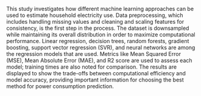 This study investigates how different machine learning approaches can be used to estimate household electricity use. Data preprocessing, which includes handling missing values and cleaning and scaling features for consistency, is the first step in the process. The dataset is downsampled while maintaining its overall distribution in order to maximize computational performance. Linear regression, decision trees, random forests, gradient boosting, support vector regression (SVR), and neural networks are among the regression models that are used. Metrics like Mean Squared Error (MSE), Mean Absolute Error (MAE), and R2 score are used to assess each model; training times are also noted for comparison. The results are displayed to show the trade-offs between computational efficiency and model accuracy, providing important information for choosing the best method for power consumption prediction.
